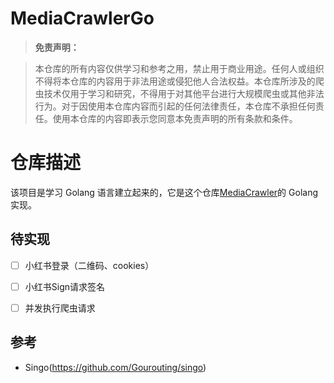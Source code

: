 # MediaCrawlerGo

> **免责声明：**

>本仓库的所有内容仅供学习和参考之用，禁止用于商业用途。任何人或组织不得将本仓库的内容用于非法用途或侵犯他人合法权益。本仓库所涉及的爬虫技术仅用于学习和研究，不得用于对其他平台进行大规模爬虫或其他非法行为。对于因使用本仓库内容而引起的任何法律责任，本仓库不承担任何责任。使用本仓库的内容即表示您同意本免责声明的所有条款和条件。

# 仓库描述
该项目是学习 Golang 语言建立起来的，它是这个仓库[MediaCrawler](https://github.com/NanmiCoder/MediaCrawler)的 Golang 实现。 

## 待实现

- [ ] 小红书登录（二维码、cookies）
- [ ] 小红书Sign请求签名
- [ ] 并发执行爬虫请求


## 参考

- Singo(https://github.com/Gourouting/singo)